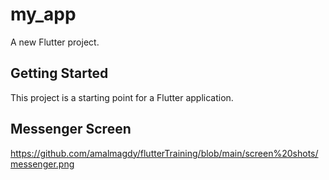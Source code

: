 # my_app

A new Flutter project.

## Getting Started

This project is a starting point for a Flutter application.

## Messenger Screen


https://github.com/amalmagdy/flutterTraining/blob/main/screen%20shots/messenger.png 
